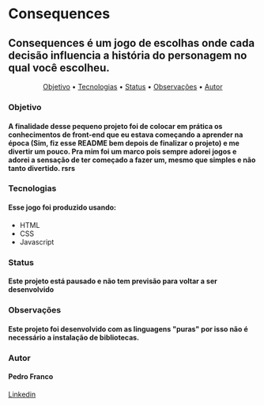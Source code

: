 # Consequences

## Consequences é um jogo de escolhas onde cada decisão influencia a história do personagem no qual você escolheu.

<p align="center">
 <a href="#objetivo">Objetivo</a> •
 <a href="#tecnologias">Tecnologias</a> • 
 <a href="#status">Status</a> • 
 <a href="#observações">Observações</a> • 
 <a href="#autor">Autor</a>
</p>

### Objetivo
#### A finalidade desse pequeno projeto foi de colocar em prática os conhecimentos de front-end que eu estava começando a aprender na época (Sim, fiz esse README bem depois de finalizar o projeto) e me divertir um pouco. Pra mim foi um marco pois sempre adorei jogos e adorei a sensação de ter começado a fazer um, mesmo que simples e não tanto divertido. rsrs

### Tecnologias
#### Esse jogo foi produzido usando: <br> 
<ul>
  <li>HTML</li>
  <li>CSS</li>
  <li>Javascript</li>
</ul>

### Status
#### Este projeto está pausado e não tem previsão para voltar a ser desenvolvido

### Observações
#### Este projeto foi desenvolvido com as linguagens "puras" por isso não é necessário a instalação de bibliotecas.

### Autor
#### Pedro Franco
[Linkedin](https://www.linkedin.com/in/pedro-henrique-campos-26b5851b7/)
